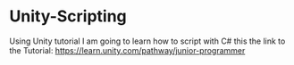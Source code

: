 # Unity-Scripting
Using Unity tutorial I am going to learn how to script with C#
this the link to the Tutorial: https://learn.unity.com/pathway/junior-programmer
